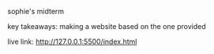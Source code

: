 sophie's midterm

key takeaways:
making a website based on the one provided

live link:
http://127.0.0.1:5500/index.html
